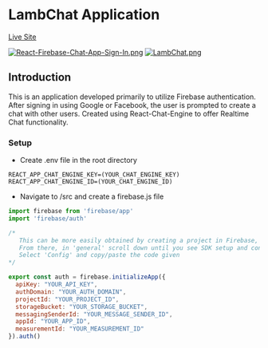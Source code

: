 # LambChat Application

[Live Site](https://lambchat.netlify.app/)

[![React-Firebase-Chat-App-Sign-In.png](https://i.postimg.cc/44DmPbt8/React-Firebase-Chat-App-Sign-In.png)](https://postimg.cc/yWT1YRL9)
[![LambChat.png](https://i.postimg.cc/wxmB1yPD/LambChat.png)](https://postimg.cc/QVjDPtjM)

## Introduction
This is an application developed primarily to utilize Firebase authentication. After signing in using Google or Facebook, the user is prompted to create a chat with other users. Created using React-Chat-Engine to offer Realtime Chat functionality.

### Setup
- Create .env file in the root directory
```
REACT_APP_CHAT_ENGINE_KEY=(YOUR_CHAT_ENGINE_KEY)
REACT_APP_CHAT_ENGINE_ID=(YOUR_CHAT_ENGINE_ID)
```
- Navigate to /src and create a firebase.js file
```js
import firebase from 'firebase/app'
import 'firebase/auth'

/* 
   This can be more easily obtained by creating a project in Firebase, then navigating to the project settings
   From there, in 'general' scroll down until you see SDK setup and configuration
   Select 'Config' and copy/paste the code given
*/

export const auth = firebase.initializeApp({
  apiKey: "YOUR_API_KEY",
  authDomain: "YOUR_AUTH_DOMAIN",
  projectId: "YOUR_PROJECT_ID",
  storageBucket: "YOUR_STORAGE_BUCKET",
  messagingSenderId: "YOUR_MESSAGE_SENDER_ID",
  appId: "YOUR_APP_ID",
  measurementId: "YOUR_MEASUREMENT_ID"
}).auth()
```
